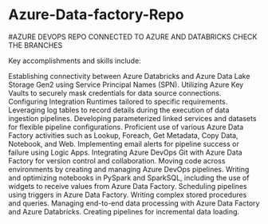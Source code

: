 # Azure-Data-factory-Repo

#AZURE DEVOPS REPO CONNECTED TO AZURE AND DATABRICKS CHECK THE BRANCHES 

Key accomplishments and skills include:

Establishing connectivity between Azure Databricks and Azure Data Lake Storage Gen2 using Service Principal Names (SPN).
Utilizing Azure Key Vaults to securely mask credentials for data source connections.
Configuring Integration Runtimes tailored to specific requirements.
Leveraging log tables to record details during the execution of data ingestion pipelines.
Developing parameterized linked services and datasets for flexible pipeline configurations.
Proficient use of various Azure Data Factory activities such as Lookup, Foreach, Get Metadata, Copy Data, Notebook, and Web.
Implementing email alerts for pipeline success or failure using Logic Apps.
Integrating Azure DevOps Git with Azure Data Factory for version control and collaboration.
Moving code across environments by creating and managing Azure DevOps pipelines.
Writing and optimizing notebooks in PySpark and SparkSQL, including the use of widgets to receive values from Azure Data Factory.
Scheduling pipelines using triggers in Azure Data Factory.
Writing complex stored procedures and queries.
Managing end-to-end data processing with Azure Data Factory and Azure Databricks.
Creating pipelines for incremental data loading.
